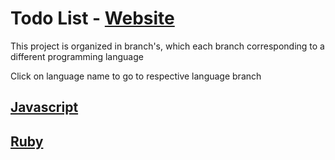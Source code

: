 # Todo List - [Website](https://todo-list-72j.pages.dev/)
This project is organized in branch's, which each branch corresponding to a different programming language

Click on language name to go to respective language branch

## [Javascript]()
## [Ruby]()
